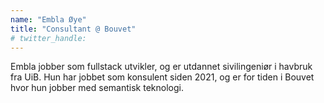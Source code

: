 ```yaml
---
name: "Embla Øye"
title: "Consultant @ Bouvet"
# twitter_handle: 
---
```

Embla jobber som fullstack utvikler, og er utdannet sivilingeniør i havbruk fra UiB. Hun har jobbet som konsulent siden 2021, og er for tiden i Bouvet hvor hun jobber med semantisk teknologi.
